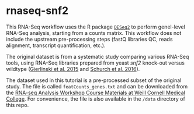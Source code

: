 # rnaseq-snf2

This RNA-Seq workflow uses the R package [`DESeq2`](https://genomebiology.biomedcentral.com/articles/10.1186/s13059-014-0550-8) to perform genel-level RNA-Seq analysis, starting from a counts matrix. This workflow does not include the upstream pre-processing steps (fastQ libraries QC, reads alignment, transcript quantification, etc.).

The original dataset is from a systematic study comparing various RNA-Seq tools, using RNA-Seq libraries prepared from yeast _snf2_ knock-out versus wildtype ([Gierlinski et al. 2015](https://academic.oup.com/bioinformatics/article/31/22/3625/240923) and [Schurch et al. 2016](https://rnajournal.cshlp.org/content/22/6/839.full?sid=bdf6f07f-7f72-413b-b0c5-e32579faecac)).

The dataset used in this tutorial is a pre-processed subset of the original study. The file is called `featCounts_genes.txt` and can be downloaded from the [RNA-seq Analysis Workshop Course Materials at Weill Cornell Medical College](https://chagall.med.cornell.edu/RNASEQcourse/). For convenience, the file is also available in the `/data` directory of this repo.